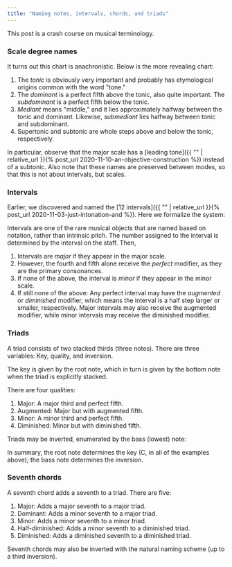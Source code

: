 ```yaml
---
title: "Naming notes, intervals, chords, and triads"
---
```


This post is a crash course on musical terminology.

### Scale degree names

<div id="scale"></div>
<script>
makeInteractive("scale", `
X:1
K:C
L: 1/4
Q:1/4=60
CDEFGAB
w: tonic supertonic mediant subdominant dominant submediant leading~tone
`);
D('scale').style.display = "none";
</script>

It turns out this chart is anachronistic. Below is the more revealing chart:

<div id="scale2"></div>
<script>
makeInteractive("scale2", `
X:1
K:C
L: 1/4
Q:1/4=60
C|[D_B,]|[EA,]|[GF,]|
w: tonic supertonic/subtonic mediant/submediant dominant/subdominant
`);
D('scale2').style.display = "none";
</script>


1. The _tonic_ is obviously very important and probably has etymological origins common with the word "tone."
2. The _dominant_ is a perfect fifth above the tonic, also quite important. The _subdominant_ is a perfect fifth below the tonic.
3. _Mediant_ means "middle," and it lies approximately halfway between the tonic and dominant. Likewise, _submediant_ lies halfway between tonic and subdominant.
4. Supertonic and subtonic are whole steps above and below the tonic, respectively.

In particular, observe that the major scale has a [leading tone]({{ "" | relative_url }}{% post_url 2020-11-10-an-objective-construction %}) instead of a subtonic. Also note that these names are preserved between modes, so that this is not about intervals, but scales.

### Intervals

Earlier, we discovered and named the [12 intervals]({{ "" | relative_url }}{% post_url 2020-11-03-just-intonation-and %}). Here we formalize the system:

Intervals are one of the rare musical objects that are named based on notation, rather than intrinsic pitch. The number assigned to the interval is determined by the interval on the staff. Then,

1. Intervals are _major_ if they appear in the major scale.
1. However, the fourth and fifth alone receive the _perfect_ modifier, as they are the primary consonances.
3. If none of the above, the interval is _minor_ if they appear in the minor scale.
4. If still none of the above: Any perfect interval may have the _augmented_ or _diminished_ modifier, which means the interval is a half step larger or smaller, respectively. Major intervals may also receive the augmented modifier, while minor intervals may receive the diminished modifier.

### Triads

A triad consists of two stacked thirds (three notes). There are three variables: Key, quality, and inversion. 

The key is given by the root note, which in turn is given by the bottom note when the triad is explicitly stacked.

There are four qualities:

<div id="scale3"></div>
<script>
makeInteractive("scale3", `
X:1
K:C
L: 1/4
Q:1/4=60
  [CEG}|[CE^G]|[C_EG]|[C_E_G]|
w: major augmented minor diminished~
`);
</script>

1. Major: A major third and perfect fifth.
2. Augmented: Major but with augmented fifth.
3. Minor: A minor third and perfect fifth.
4. Diminished: Minor but with diminished fifth.

Triads may be inverted, enumerated by the bass (lowest) note:
<div id="scale4"></div>
<script>
makeInteractive("scale4", `
X:1
K:C
L: 1/4
Q:1/4=60
  [CEG}|[C'EG]|[CEG,]|
w: root~position first~inversion second~inversion
`);
</script>

In summary, the root note determines the key (C, in all of the examples above); the bass note determines the inversion.

### Seventh chords

A seventh chord adds a seventh to a triad. There are five:

1. Major: Adds a major seventh to a major triad.
2. Dominant: Adds a minor seventh to a major triad.
3. Minor: Adds a minor seventh to a minor triad.
4. Half-diminished: Adds a minor seventh to a diminished triad.
5. Diminished: Adds a diminished seventh to a diminished triad.

Seventh chords may also be inverted with the natural naming scheme (up to a third inversion).

